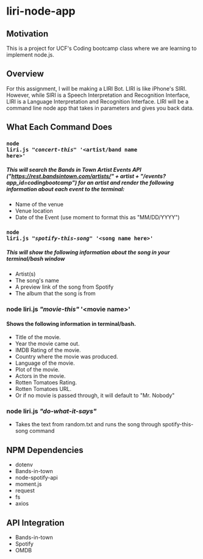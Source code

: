   # liri-node-app



## Motivation
This is a project for UCF's Coding bootcamp class where we are learning to implement node.js.

## Overview
For this assignment, I will be making a LIRI Bot. LIRI is like iPhone's SIRI. However, while SIRI is a Speech Interpretation and Recognition Interface, LIRI is a Language Interpretation and Recognition Interface. LIRI will be a command line node app that takes in parameters and gives you back data.

## What Each Command Does

### <code>node liri.js *"concert-this"* '<artist/band name here>'</code>
##### This will search the Bands in Town Artist Events API ("https://rest.bandsintown.com/artists/" + artist + "/events?       app_id=codingbootcamp") for an artist and render the following information about each event to the terminal:
  - Name of the venue
  - Venue location
  - Date of the Event (use moment to format this as "MM/DD/YYYY")

### <code>node liri.js *"spotify-this-song"* '&lt;song name here&gt;' </code>
##### This will show the following information about the song in your terminal/bash window
- Artist(s)
- The song's name
- A preview link of the song from Spotify
- The album that the song is from

### node liri.js *"movie-this"* '&lt;movie name&gt;'
#### Shows the following information in terminal/bash.
- Title of the movie.
- Year the movie came out.
- IMDB Rating of the movie.
- Country where the movie was produced.
- Language of the movie.
- Plot of the movie.
- Actors in the movie.
- Rotten Tomatoes Rating.
- Rotten Tomatoes URL.
- Or if no movie is passed through, it will default to "Mr. Nobody"

### node liri.js *"do-what-it-says"*
- Takes the text from random.txt and runs the song through spotify-this-song command

## NPM Dependencies
* dotenv
* Bands-in-town
* node-spotify-api
* moment.js
* request
* fs
* axios


## API Integration
* Bands-in-town
* Spotify
* OMDB


